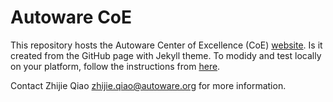 # Autoware CoE
This repository hosts the Autoware Center of Excellence (CoE) [website](https://autowarefoundation.github.io/autoware-coe/). Is it created from the GitHub page with Jekyll theme. To modidy and test locally on your platform, follow the instructions from [here](https://docs.github.com/en/pages/setting-up-a-github-pages-site-with-jekyll/testing-your-github-pages-site-locally-with-jekyll).

Contact Zhijie Qiao zhijie.qiao@autoware.org for more information.
